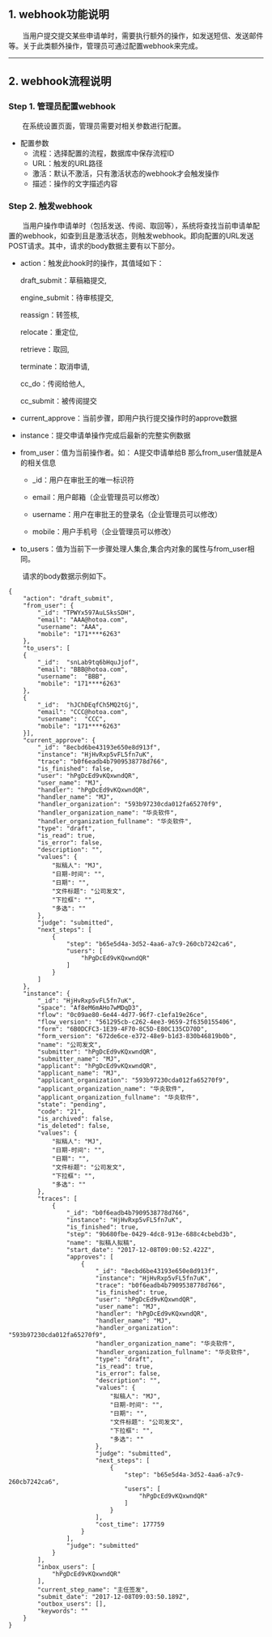 ## 1. webhook功能说明
&#160; &#160; &#160; &#160;当用户提交提交某些申请单时，需要执行额外的操作，如发送短信、发送邮件等。关于此类额外操作，管理员可通过配置webhook来完成。

---

## 2. webhook流程说明

### Step 1. 管理员配置webhook

&#160; &#160; &#160; &#160;在系统设置页面，管理员需要对相关参数进行配置。  

 - 配置参数
   - 流程：选择配置的流程，数据库中保存流程ID
   - URL：触发的URL路径
   - 激活：默认不激活，只有激活状态的webhook才会触发操作
   - 描述：操作的文字描述内容

### Step 2. 触发webhook

&#160; &#160; &#160; &#160;当用户操作申请单时（包括发送、传阅、取回等），系统将查找当前申请单配置的webhook，如查到且是激活状态，则触发webhook。即向配置的URL发送POST请求。其中，请求的body数据主要有以下部分。  

 - action：触发此hook时的操作，其值域如下：

   draft_submit：草稿箱提交,

   engine_submit：待审核提交,

   reassign：转签核,

   relocate：重定位,   

   retrieve：取回,   

   terminate：取消申请,  

   cc_do：传阅给他人, 

   cc_submit：被传阅提交  

 - current_approve：当前步骤，即用户执行提交操作时的approve数据

 - instance：提交申请单操作完成后最新的完整实例数据

 - from_user：值为当前操作者。如： A提交申请单给B 那么from_user值就是A的相关信息

    - _id：用户在审批王的唯一标识符

    - email：用户邮箱（企业管理员可以修改）

    - username：用户在审批王的登录名（企业管理员可以修改）

    - mobile：用户手机号（企业管理员可以修改）

 - to_users：值为当前下一步骤处理人集合,集合内对象的属性与from_user相同。

&#160; &#160; &#160; &#160;请求的body数据示例如下。
```
{
    "action": "draft_submit",
    "from_user": {
        "_id": "TPWYx597AuLSksSDH",
        "email": "AAA@hotoa.com",
        "username": "AAA",
        "mobile": "171****6263"
    },
    "to_users": [
    {
        "_id":  "snLab9tq6bHquJjof",
        "email": "BBB@hotoa.com",
        "username":  "BBB",
        "mobile": "171****6263"
    },
    {
        "_id":  "hJChDEqfCh5MQ2tGj",
        "email": "CCC@hotoa.com",
        "username":  "CCC",
        "mobile": "171****6263"
    }],
    "current_approve": {
        "_id": "8ecbd6be43193e650e8d913f",
        "instance": "HjHvRxp5vFL5fn7uK",
        "trace": "b0f6eadb4b7909538778d766",
        "is_finished": false,
        "user": "hPgDcEd9vKQxwndQR",
        "user_name": "MJ",
        "handler": "hPgDcEd9vKQxwndQR",
        "handler_name": "MJ",
        "handler_organization": "593b97230cda012fa65270f9",
        "handler_organization_name": "华炎软件",
        "handler_organization_fullname": "华炎软件",
        "type": "draft",
        "is_read": true,
        "is_error": false,
        "description": "",
        "values": {
            "拟稿人": "MJ",
            "日期-时间": "",
            "日期": "",
            "文件标题": "公司发文",
            "下拉框": "",
            "多选": ""
        },
        "judge": "submitted",
        "next_steps": [
            {
                "step": "b65e5d4a-3d52-4aa6-a7c9-260cb7242ca6",
                "users": [
                    "hPgDcEd9vKQxwndQR"
                ]
            }
        ]
    }, 
    "instance": {
        "_id": "HjHvRxp5vFL5fn7uK",
        "space": "Af8eM6mAHo7wMDqD3",
        "flow": "0c09ae80-6e44-4d77-96f7-c1efa19e26ce",
        "flow_version": "561295cb-c262-4ee3-9659-2f6350155406",
        "form": "6B0DCFC3-1E39-4F70-8C5D-E80C135CD70D",
        "form_version": "672de6ce-e372-48e9-b1d3-830b46819b0b",
        "name": "公司发文",
        "submitter": "hPgDcEd9vKQxwndQR",
        "submitter_name": "MJ",
        "applicant": "hPgDcEd9vKQxwndQR",
        "applicant_name": "MJ",
        "applicant_organization": "593b97230cda012fa65270f9",
        "applicant_organization_name": "华炎软件",
        "applicant_organization_fullname": "华炎软件",
        "state": "pending",
        "code": "21",
        "is_archived": false,
        "is_deleted": false,
        "values": {
            "拟稿人": "MJ",
            "日期-时间": "",
            "日期": "",
            "文件标题": "公司发文",
            "下拉框": "",
            "多选": ""
        },
        "traces": [
            {
                "_id": "b0f6eadb4b7909538778d766",
                "instance": "HjHvRxp5vFL5fn7uK",
                "is_finished": true,
                "step": "9b680fbe-0429-4dc8-913e-688c4cbebd3b",
                "name": "拟稿人拟稿",
                "start_date": "2017-12-08T09:00:52.422Z",
                "approves": [
                    {
                        "_id": "8ecbd6be43193e650e8d913f",
                        "instance": "HjHvRxp5vFL5fn7uK",
                        "trace": "b0f6eadb4b7909538778d766",
                        "is_finished": true,
                        "user": "hPgDcEd9vKQxwndQR",
                        "user_name": "MJ",
                        "handler": "hPgDcEd9vKQxwndQR",
                        "handler_name": "MJ",
                        "handler_organization": "593b97230cda012fa65270f9",
                        "handler_organization_name": "华炎软件",
                        "handler_organization_fullname": "华炎软件",
                        "type": "draft",
                        "is_read": true,
                        "is_error": false,
                        "description": "",
                        "values": {
                            "拟稿人": "MJ",
                            "日期-时间": "",
                            "日期": "",
                            "文件标题": "公司发文",
                            "下拉框": "",
                            "多选": ""
                        },
                        "judge": "submitted",
                        "next_steps": [
                            {
                                "step": "b65e5d4a-3d52-4aa6-a7c9-260cb7242ca6",
                                "users": [
                                    "hPgDcEd9vKQxwndQR"
                                ]
                            }
                        ],
                        "cost_time": 177759
                    }
                ],
                "judge": "submitted"
            }
        ],
        "inbox_users": [
            "hPgDcEd9vKQxwndQR"
        ],
        "current_step_name": "主任签发",
        "submit_date": "2017-12-08T09:03:50.189Z",
        "outbox_users": [],
        "keywords": ""
    }
}
```
